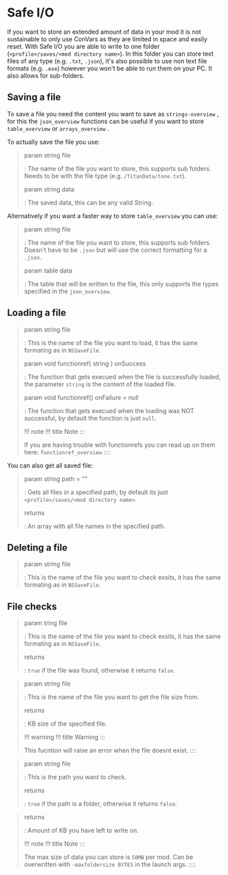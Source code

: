 # Safe I/O

If you want to store an extended amount of data in your mod it is not
sustainable to only use ConVars as they are limited in space and easily
reset. With Safe I/O you are able to write to one folder
(`<profile>/saves/<mod directory name>`). In this folder you can store
text files of any type (e.g. `.txt`, `.json`), it\'s also possible to
use non text file formats (e.g. `.exe`) however you won\'t be able to
run them on your PC. It also allows for sub-folders.

## Saving a file

To save a file you need the content you want to save as
`strings-overview`  , for this the
`json_overview`  functions can be useful if
you want to store `table_overview`  or
`arrays_overview` .

To actually save the file you use:

> 
>
> param string file
>
> :   The name of the file you want to store, this supports sub folders.
>     Needs to be with the file type (e.g. `/TitanData/tone.txt`).
>
> param string data
>
> :   The saved data, this can be any valid String.

Alternatively if you want a faster way to store
`table_overview`  you can use:

> 
>
> param string file
>
> :   The name of the file you want to store, this supports sub folders.
>     Doesn\'t have to be `.json` but will use the correct formatting
>     for a `.json`.
>
> param table data
>
> :   The table that will be written to the file, this only supports the
>     types specified in the `json_overview`.

## Loading a file

> 
>
> param string file
>
> :   This is the name of the file you want to load, it has the same
>     formating as in `NSSaveFile`.
>
> param void functionref( string ) onSuccess
>
> :   The function that gets execued when the file is successfully
>     loaded, the parameter `string` is the content of the loaded file.
>
> param void functionref() onFailure = null
>
> :   The function that gets execued when the loading was NOT
>     successful, by default the function is just `null`.
>
> !!! note
> !!! title
> Note
> :::
>
> If you are having trouble with functionrefs you can read up on them
> here: `functionref_overview` 
> ::::

You can also get all saved file:

> 
>
> param string path = \"\"
>
> :   Gets all files in a specified path, by default its just
>     `<profile>/saves/<mod directory name>`.
>
> returns
>
> :   An array with all file names in the specified path.

## Deleting a file

> 
>
> param string file
>
> :   This is the name of the file you want to check exsits, it has the
>     same formating as in `NSSaveFile`.

## File checks

> 
>
> param tring file
>
> :   This is the name of the file you want to check exsits, it has the
>     same formating as in `NSSaveFile`.
>
> returns
>
> :   `true` if the file was found, otherwise it returns `false`.

> 
>
> param string file
>
> :   This is the name of the file you want to get the file size from.
>
> returns
>
> :   KB size of the specified file.
>
> !!! warning
> !!! title
> Warning
> :::
>
> This fucntion will raise an error when the file doesnt exist.
> ::::

> 
>
> param string file
>
> :   This is the path you want to check.
>
> returns
>
> :   `true` if the path is a folder, otherwise it returns `false`.

> 
>
> returns
>
> :   Amount of KB you have left to write on.
>
> !!! note
> !!! title
> Note
> :::
>
> The max size of data you can store is `50MB` per mod. Can be
> overwritten with `-maxfoldersize BYTES` in the launch args.
> ::::
